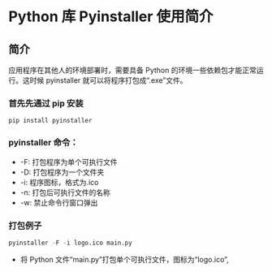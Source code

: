 # Python 库 Pyinstaller 使用简介

## 简介

应用程序在其他人的环境部署时，需要具备 Python 的环境一些依赖包才能正常运行。这时候 pyinstaller 就可以将程序打包成“.exe”文件。

### 首先先通过 pip 安装

```pyhton
pip install pyinstaller
```

### pyinstaller 命令：

- -F: 打包程序为单个可执行文件
- -D: 打包程序为一个文件夹
- -i: 程序图标，格式为.ico
- -n: 打包后可执行文件的名称
- -w: 禁止命令行窗口弹出

### 打包例子

```python
pyinstaller -F -i logo.ico main.py
```

- 将 Python 文件“main.py”打包单个可执行文件，图标为“logo.ico”,
